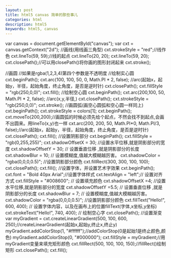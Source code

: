 ```yaml
---
layout: post
title: html5 canvas 简单的那些事儿
categories: html
description: html5
keywords: html5, canvas
---
```


var canvas = document.getElementById("canvas");
var cxt = canvas.getContext("2d");
//画线(用线画三角型)
cxt.strokeStyle = "red";//线作色
cxt.lineTo(59, 59);//线的起点
cxt.lineTo(20, 20);
cxt.lineTo(59, 20);
cxt.closePath();//可以用closePath()将你画的图形封闭起来
cxt.stroke();
    
//画圆
//如果是rgba(1,2,3,4)第四个参数是不透明度
//绘制实心圆
cxt.beginPath();
cxt.arc(100, 100, 50, 0, Math.PI * 2, false); //arc(起始x，起始y，半径，起始角度，终止角度，是否是逆时针)
cxt.closePath();
cxt.fillStyle = "rgb(250,0,0)";
cxt.fill();
//绘制空心圆
cxt.beginPath();
cxt.arc(200,100, 50, Math.PI * 2, false); //arc(x,y,半径,)
cxt.closePath();
cxt.strokeStyle = "rgb(250,0,0)";
cxt.stroke();
//画圆弧(画空心圆弧和空心圆一样同上)
cxt.beginPath();
cxt.strokeStyle = colors[1];
cxt.beginPath();
cxt.moveTo(200,200);//画圆弧的时候必须先给个起点，不然会找不到起点,会画不出圆来。用lineTo(x,y)也一样
cxt.arc(200, 200, 50, Math.PI*0, Math.PI/3, false);//arc(起始x，起始y，半径，起始角度，终止角度，是否是逆时针)
cxt.closePath();
cxt.fill();
//设置阴影部分
cxt.beginPath();
cxt.fillStyle = "rgb(0,255,255)";
cxt.shadowOffsetX = 30; //设置水平位移,就是阴影部分的宽度
cxt.shadowOffsetY = 30; // 设置垂直位移 ,就是阴影部分的长度
cxt.shadowBlur = 10; // 设置模糊度,值越大模糊越厉害。
cxt.shadowColor = "rgba(0,0,0,0.5)"; //设置阴影部分颜色
cxt.fillRect(300, 300, 100, 100);
cxt.closePath();
cxt.fill();
//设置字体，并设置艺术字效果
cxt.beginPath();
cxt.font = "Bold 40px Arial";//设置字体样式
cxt.textAlign = "left";// 设置对齐方式
cxt.fillStyle = "#008600"; // 设置填充颜色
cxt.shadowOffsetX =4; //设置水平位移,就是阴影部分的宽度
cxt.shadowOffsetY =5.5; // 设置垂直位移 ,就是阴影部分的长度
cxt.shadowBlur = 7; // 设置模糊度,值越大模糊越厉害。
cxt.shadowColor = "rgba(0,0,0,0.5)"; //设置阴影部分颜色
cxt.fillText("Hello!", 600, 400); // 设置字体内容，以及在画布上的位置fillText(字体,x坐标,y坐标)
cxt.strokeText("Hello!", 740, 400); // 绘制空心字
cxt.closePath();
//设置渐变
var myGradient = cxt.createLinearGradient(500, 100, 600, 250);//createLinearGradient(起始x,起始y,终止x,终止y)
myGradient.addColorStop(1, "#ffffff");//addColorStop(0是起始1是终止颜色,颜色)
myGradient.addColorStop(0, "#000000");
cxt.fillStyle = myGradient;//用myGradient变量来填充矩形颜色
cxt.fillRect(500, 100, 100, 150);//fillRect()绘制矩形
cxt.closePath();
cxt.fill();

